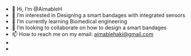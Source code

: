- 👋 Hi, I’m @AimableH
- 👀 I’m interested in Designing a smart bandages with integrated sensors
- 🌱 I’m currently learning Biomedical engineering
- 💞️ I’m looking to collaborate on how to design a smart bandages
- 📫 How to reach me on my email: aimablehaki@gmail.com
- 
-

<!---
AimableH/AimableH is a ✨ special ✨ repository because its `README.md` (this file) appears on your GitHub profile.
You can click the Preview link to take a look at your changes.
--->
